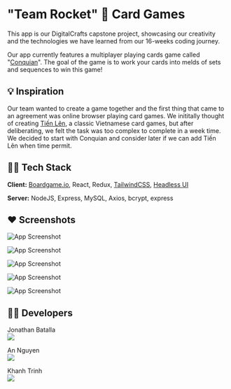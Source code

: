 
# "Team Rocket" 🚀 Card Games

This app is our DigitalCrafts capstone project, showcasing our creativity and the technologies we have learned from our 16-weeks coding journey.

Our app currently features a multiplayer playing cards game called "[Conquian](https://en.wikipedia.org/wiki/Conquian)". The goal of the game is to work your cards into melds of sets and sequences to win this game! 

## 💡 Inspiration 

Our team wanted to create a game together and the first thing that came to an agreement was online browser playing card games.
We inititally thought of creating [Tiến Lên](https://en.wikipedia.org/wiki/Ti%E1%BA%BFn_l%C3%AAn), a classic Vietnamese card games,
but after deliberating, we felt the task was too complex to complete in a week time. We decided to start with Conquian and consider later 
if we can add Tiến Lên when time permit. 

## 👨‍💻 Tech Stack

**Client:** [Boardgame.io](https://boardgame.io/), React, Redux, [TailwindCSS](https://tailwindcss.com/), [Headless UI](https://headlessui.com/)

**Server:** NodeJS, Express, MySQL, Axios, bcrypt, express 


## ❤️ Screenshots 

![App Screenshot](https://iili.io/Hd7nifs.md.png)

![App Screenshot](https://iili.io/Hd7n4WX.md.png)

![App Screenshot](https://iili.io/Hd7neUv.md.png)

![App Screenshot](https://iili.io/Hd7nO0J.md.png)

![App Screenshot](https://iili.io/Hd7n6sn.md.png)
 

## 🐱‍💻 Developers
Jonathan Batalla  
 ![](https://iili.io/HJUSS6l.th.jpg) 

An Nguyen  
![](https://iili.io/HJUS8G4.th.jpg)

Khanh Trinh  
![](https://iili.io/HJUSraS.th.jpg)


